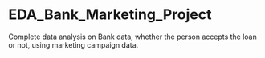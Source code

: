 # EDA_Bank_Marketing_Project
Complete data analysis on Bank data, whether the person accepts the loan or not, using marketing campaign data.
